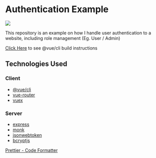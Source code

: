 # Authentication Example
![](https://img.shields.io/badge/code_style-prettier-ff69b4.svg?style=flat-square)

This repository is an example on how I handle user authentication to a website, including role management (Eg. User / Admin)

[Click Here](client/README.md) to see @vue/cli build instructions

## Technologies Used

### Client

-   [@vue/cli](https://www.npmjs.com/package/@vue/cli)
-   [vue-router](https://www.npmjs.com/package/vue-router)
-   [vuex](https://www.npmjs.com/package/vuex)

### Server

-   [express](https://www.npmjs.com/package/express)
-   [monk](https://www.npmjs.com/package/monk)
-   [jsonwebtoken](https://www.npmjs.com/package/jsonwebtoken)
-   [bcryptjs](https://www.npmjs.com/package/bcryptjs)

[Prettier - Code Formatter](https://marketplace.visualstudio.com/items?itemName=esbenp.prettier-vscode)
